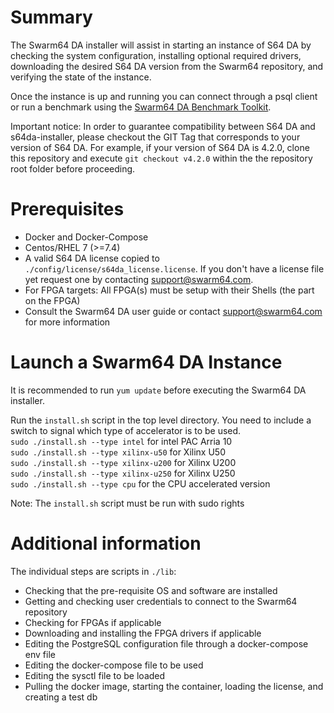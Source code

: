 # Summary

The Swarm64 DA installer will assist in starting an instance of S64 DA by checking the 
system configuration, installing optional required drivers, downloading
the desired S64 DA version from the Swarm64 repository, and verifying the state of the instance.

Once the instance is up and running you can connect through a psql client or run
a benchmark using the [Swarm64 DA Benchmark Toolkit](https://github.com/swarm64/s64da-benchmark-toolkit).

Important notice: In order to guarantee compatibility between S64 DA and
s64da-installer, please checkout the GIT Tag that corresponds to your version of S64 DA. 
For example, if your version of S64 DA is 4.2.0, clone this repository and execute
`git checkout v4.2.0` within the the repository root folder before proceeding.

# Prerequisites

- Docker and Docker-Compose
- Centos/RHEL 7 (>=7.4)
- A valid S64 DA license copied to `./config/license/s64da_license.license`.
  If you don't have a license file yet request one by contacting support@swarm64.com.
- For FPGA targets: All FPGA(s) must be setup with their Shells (the part on the FPGA)
- Consult the Swarm64 DA user guide or contact support@swarm64.com for more information

# Launch a Swarm64 DA Instance

It is recommended to run ```yum update``` before executing the Swarm64 DA installer.

Run the ```install.sh``` script in the top level directory.
You need to include a switch to signal which type of accelerator is to be used. <br />
```sudo ./install.sh --type intel``` for intel PAC Arria 10 <br />
```sudo ./install.sh --type xilinx-u50``` for Xilinx U50 <br />
```sudo ./install.sh --type xilinx-u200``` for Xilinx U200 <br />
```sudo ./install.sh --type xilinx-u250``` for Xilinx U250 <br />
```sudo ./install.sh --type cpu``` for the CPU accelerated version <br />

Note: The ```install.sh``` script must be run with sudo rights

# Additional information

The individual steps are scripts in ```./lib```:
- Checking that the pre-requisite OS and software are installed
- Getting and checking user credentials to connect to the Swarm64 repository
- Checking for FPGAs if applicable
- Downloading and installing the FPGA drivers if applicable
- Editing the PostgreSQL configuration file through a docker-compose env file
- Editing the docker-compose file to be used
- Editing the sysctl file to be loaded
- Pulling the docker image, starting the container, loading the license, and creating a test db
